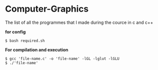 # Computer-Graphics

The list of all the programmes that I made during the cource in c and c++


**for config**
```
$ bash required.sh
```

**For compilation and execution**

```
$ gcc 'file-name.c' -o 'file-name' -lGL -lglut -lGLU
$ ./'file-name'
```

